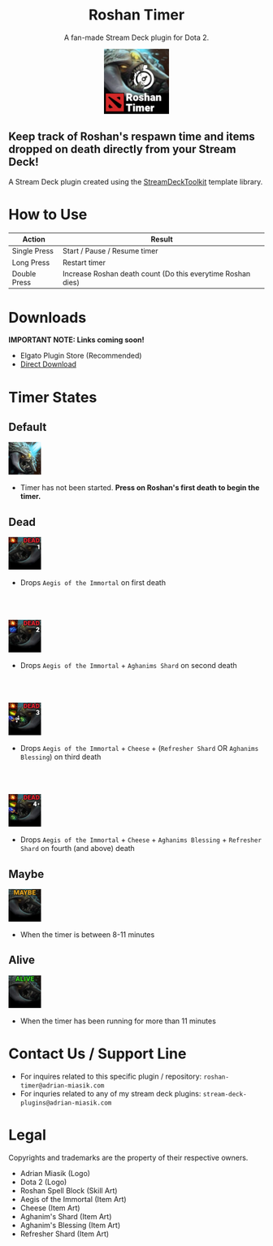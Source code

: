 <h1 align="center">Roshan Timer</h1>
<p align="center">A fan-made Stream Deck plugin for Dota 2.</p>
<p align="center">
  <img src="RoshanTimer/images/pluginIcon@2x.png" width="128">
</p>

## Keep track of Roshan's respawn time and items dropped on death directly from your Stream Deck!
A Stream Deck plugin created using the [StreamDeckToolkit](https://github.com/FritzAndFriends/StreamDeckToolkit) template library.

# How to Use

| Action       | Result                                                      |
|--------------|-------------------------------------------------------------|
| Single Press | Start / Pause / Resume timer                                |
| Long Press   | Restart timer                                               |
| Double Press | Increase Roshan death count (Do this everytime Roshan dies) |

# Downloads
**IMPORTANT NOTE: Links coming soon!**
- Elgato Plugin Store (Recommended)
- [Direct Download](com.adrian-miasik.roshan-timer.streamDeckPlugin)

# Timer States
## Default
<img src="RoshanTimer/images/actionDefaultImage.png" width="64">

- Timer has not been started. **Press on Roshan's first death to begin the timer.**

## Dead
<img src="RoshanTimer/images/dead0.png" width="64">

- Drops `Aegis of the Immortal` on first death
<br>
<br>
<br>

<img src="RoshanTimer/images/dead1.png" width="64">

- Drops `Aegis of the Immortal` + `Aghanims Shard` on second death
<br>
<br>
<br>

<img src="RoshanTimer/images/dead2.png" width="64">

- Drops `Aegis of the Immortal` + `Cheese` + (`Refresher Shard` OR `Aghanims Blessing`) on third death
<br>
<br>
<br>

<img src="RoshanTimer/images/dead3.png" width="64">

- Drops `Aegis of the Immortal` + `Cheese` + `Aghanims Blessing` + `Refresher Shard` on fourth (and above) death

## Maybe
<img src="RoshanTimer/images/maybe.png" width="64">

- When the timer is between 8-11 minutes

## Alive
<img src="RoshanTimer/images/alive.png" width="64">

- When the timer has been running for more than 11 minutes

# Contact Us / Support Line
- For inquires related to this specific plugin / repository: `roshan-timer@adrian-miasik.com`
- For inquries related to any of my stream deck plugins: `stream-deck-plugins@adrian-miasik.com`

# Legal
Copyrights and trademarks are the property of their respective owners.
- Adrian Miasik (Logo)
- Dota 2 (Logo)
- Roshan Spell Block (Skill Art)
- Aegis of the Immortal (Item Art)
- Cheese (Item Art)
- Aghanim's Shard (Item Art)
- Aghanim's Blessing (Item Art)
- Refresher Shard (Item Art)
